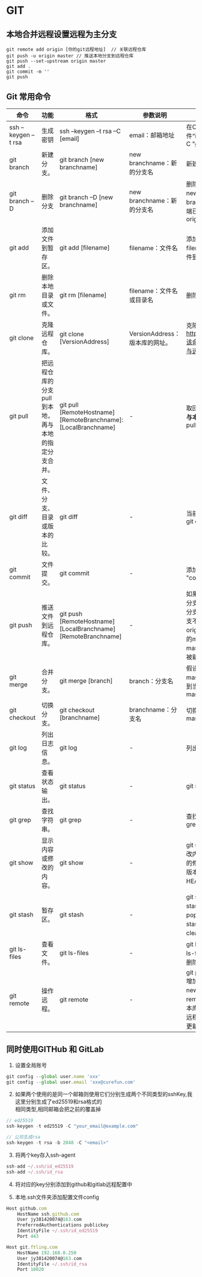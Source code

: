 # GIT

## 本地合并远程设置远程为主分支

```
git remote add origin [你的git远程地址]  // 关联远程仓库
git push -u origin master // 推送本地分支到远程仓库
git push --set-upstream origin master
git add .
git commit -m ''
git push
```

## Git 常用命令

| **命令**           | **功能**                                             | **格式**                                                     | **参数说明**                   | **使用实例**                                                 |
| ------------------ | ---------------------------------------------------- | ------------------------------------------------------------ | ------------------------------ | ------------------------------------------------------------ |
| ssh –keygen –t rsa | 生成密钥                                             | ssh –keygen –t rsa –C [email]                                | email：邮箱地址                | 在C盘.ssh文件夹下获取密钥文件“id_rsa.pub”ssh –keygen –t rsa –C "<devcloud_key01@huawei.com>" |
| git branch         | 新建分支。                                           | git branch [new branchname]                                  | new branchname：新的分支名     | 新建分支：git branch newbranch                               |
| git branch –D      | 删除分支                                             | git branch –D [new branchname]                               | new branchname：新的分支名     | 删除本地分支：git branch –D newbranch删除服务器仓库分支git branch –rd origin/newbranch同步远端已删除的分支git remote prune origin |
| git add            | 添加文件到暂存区。                                   | git add [filename]                                           | filename：文件名               | 添加一个文件到暂缓区：git add filename添加所有修改的和新增的文件到暂缓区：git add . |
| git rm             | 删除本地目录或文件。                                 | git rm [filename]                                            | filename：文件名或目录名       | 删除文件：git rm filename                                    |
| git clone          | 克隆远程仓库。                                       | git clone [VersionAddress]                                   | VersionAddress：版本库的网址。 | 克隆**jQuery**的版本库：git clone <https://github.com/jquery/jquery.git该命令会在本地主机生成一个目录，与远程主机的版本库同名。> |
| git pull           | 把远程仓库的分支pull到本地，再与本地的指定分支合并。 | git pull [RemoteHostname] [RemoteBranchname]:[LocalBranchname] | -                              | 取回**“origin”**主机的**“next”**分支，与本地的**“master”**分支合并：git pull origin next:master |
| git diff           | 文件、分支、目录或版本的比较。                       | git diff                                                     | -                              | 当前与**“master”**分支的比较：git diff master                |
| git commit         | 文件提交。                                           | git commit                                                   | -                              | 添加提交信息：git commit –m "commit message"                 |
| git push           | 推送文件到远程仓库。                                 | git push [RemoteHostname] [LocalBranchname] [RemoteBranchname] | -                              | 如果省略远程分支名，则表示将本地分支推送与之存在“追踪关系”的远程分支（通常两者同名），如果该远程分支不存在，则会被新建：git push origin master上面命令表示，将本地的master分支推送到origin主机的master分支。如果后者不存在，则会被新建。 |
| git merge          | 合并分支。                                           | git merge [branch]                                           | branch：分支名                 | 假设当前分支为“develop”，将master主分支之后的最新提交merge到当前的develop分支上：git merge master |
| git checkout       | 切换分支。                                           | git checkout [branchname]                                    | branchname：分支名             | 切换到master分支：git checkout master                        |
| git log            | 列出日志信息。                                       | git log                                                      | -                              | 列出所有的log：git log –-all                                 |
| git status         | 查看状态输出。                                       | git status                                                   | -                              | git status                                                   |
| git grep           | 查找字符串。                                         | git grep                                                     | -                              | 查找是否有**“hello”**字符串：git grep "hello"                |
| git show           | 显示内容或修改的内容。                               | git show                                                     | -                              | git show v1显示**“tag v1”**的修改内容git show HEAD显示当前版本的修改文件git show HEAD^显示前一版本所有的修改文件git show HEAD~4显示前4版本的修改文件 |
| git stash          | 暂存区。                                             | git stash                                                    | -                              | git stash用于保存和恢复工作进度git stash list列出暂存区的文件git stash pop取出最新的一笔，并移除git stash apply取出但不移除git stash clear清除暂存区 |
| git ls-files       | 查看文件。                                           | git ls-files                                                 | -                              | git ls-files –d查看已经删除的文件git ls-files –d \|xargs git checkout将已删除的文件还原 |
| git remote         | 操作远程。                                           | git remote                                                   | -                              | git push origin master:newbranch增加远程仓库的分支git remote add newbranch增加远程仓库的分支git remote show列出现在远程有多少版本库git remote rm newbranch删除远程仓库的新分支git remote update更新远程所有版本的分支  

## 同时使用GITHub 和 GitLab  

1. 设置全局账号

```js
git config --global user.name 'xxx'
git config --global user.email 'xxx@curefun.com'
```

2. 如果两个使用的是同一个邮箱则使用它们分别生成两个不同类型的sshKey,我这里分别生成了ed25519和rsa格式的  
相同类型,相同邮箱会把之前的覆盖掉

```js
// ed25519
ssh-keygen -t ed25519 -C "your_email@example.com"

// 公司生成rsa
ssh-keygen -t rsa -b 2048 -C "<email>"
```

3. 将两个key存入ssh-agent

```js
ssh-add ~/.ssh/id_ed25519
ssh-add ~/.ssh/id_rsa
```

4. 将对应的key分别添加到github和gitlab远程配置中

5. 本地.ssh文件夹添加配置文件config

```js
Host github.com 
    HostName ssh.github.com 
    User jy381420074@163.com 
    PreferredAuthentications publickey 
    IdentityFile ~/.ssh/id_ed25519 
    Port 443 

Host git.ftling.com 
    HostName 192.168.0.250 
    User jy381420074@163.com 
    IdentityFile ~/.ssh/id_rsa 
    Port 10020 
```
